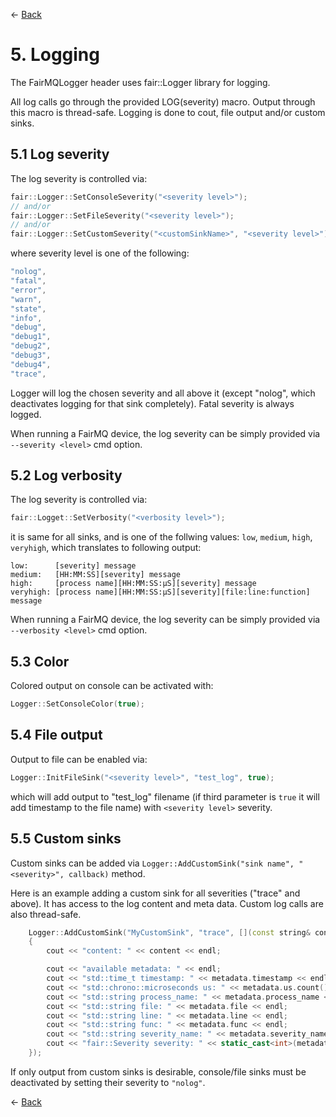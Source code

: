 ← [Back](../README.md)

# 5. Logging

The FairMQLogger header uses fair::Logger library for logging.

All log calls go through the provided LOG(severity) macro. Output through this macro is thread-safe. Logging is done to cout, file output and/or custom sinks.

## 5.1 Log severity

The log severity is controlled via:
```C++
fair::Logger::SetConsoleSeverity("<severity level>");
// and/or
fair::Logger::SetFileSeverity("<severity level>");
// and/or
fair::Logger::SetCustomSeverity("<customSinkName>", "<severity level>");
```

where severity level is one of the following:

```C++
"nolog",
"fatal",
"error",
"warn",
"state",
"info",
"debug",
"debug1",
"debug2",
"debug3",
"debug4",
"trace",
```

Logger will log the chosen severity and all above it (except "nolog", which deactivates logging for that sink completely). Fatal severity is always logged.

When running a FairMQ device, the log severity can be simply provided via `--severity <level>` cmd option.

## 5.2 Log verbosity

The log severity is controlled via:
```C++
fair::Logget::SetVerbosity("<verbosity level>");
```

it is same for all sinks, and is one of the follwing values: `low`, `medium`, `high`, `veryhigh`, which translates to following output:

```
low:      [severity] message
medium:   [HH:MM:SS][severity] message
high:     [process name][HH:MM:SS:µS][severity] message
veryhigh: [process name][HH:MM:SS:µS][severity][file:line:function] message
```

When running a FairMQ device, the log severity can be simply provided via `--verbosity <level>` cmd option.

## 5.3 Color

Colored output on console can be activated with:
```C++
Logger::SetConsoleColor(true);
```

## 5.4 File output

Output to file can be enabled via:
```C++
Logger::InitFileSink("<severity level>", "test_log", true);
```
which will add output to "test_log" filename (if third parameter is `true` it will add timestamp to the file name) with `<severity level>` severity.

## 5.5 Custom sinks

Custom sinks can be added via `Logger::AddCustomSink("sink name", "<severity>", callback)` method.

Here is an example adding a custom sink for all severities ("trace" and above). It has access to the log content and meta data. Custom log calls are also thread-safe.

```C++
    Logger::AddCustomSink("MyCustomSink", "trace", [](const string& content, const LogMetaData& metadata)
    {
        cout << "content: " << content << endl;

        cout << "available metadata: " << endl;
        cout << "std::time_t timestamp: " << metadata.timestamp << endl;
        cout << "std::chrono::microseconds us: " << metadata.us.count() << endl;
        cout << "std::string process_name: " << metadata.process_name << endl;
        cout << "std::string file: " << metadata.file << endl;
        cout << "std::string line: " << metadata.line << endl;
        cout << "std::string func: " << metadata.func << endl;
        cout << "std::string severity_name: " << metadata.severity_name << endl;
        cout << "fair::Severity severity: " << static_cast<int>(metadata.severity) << endl;
    });
```

If only output from custom sinks is desirable, console/file sinks must be deactivated by setting their severity to `"nolog"`.

← [Back](../README.md)

